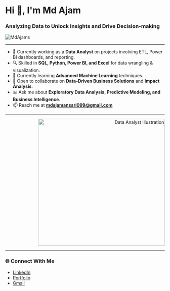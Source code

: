 <h1 align="left">Hi 👋, I'm Md Ajam</h1>
<h3 align="left">Analyzing Data to Unlock Insights and Drive Decision-making</h3>

<p align="left"> 
  <img src="https://komarev.com/ghpvc/?username=MdAjams&label=Profile%20views&color=0e75b6&style=flat" alt="MdAjams" /> 
</p>

---

- 🔭 Currently working as a **Data Analyst** on projects involving ETL, Power BI dashboards, and reporting.  
- 🔍 Skilled in **SQL, Python, Power BI, and Excel** for data wrangling & visualization.  
- 🚀 Currently learning **Advanced Machine Learning** techniques.  
- 🤝 Open to collaborate on **Data-Driven Business Solutions** and **Impact Analysis**.  
- 📊 Ask me about **Exploratory Data Analysis, Predictive Modeling, and Business Intelligence**.  
- 📫 Reach me at **[mdajamansari099@gmail.com](mailto:mdajamansari099@gmail.com)**  

---

<p align="right">
  <img src="https://raw.githubusercontent.com/SnigdhaVrma/SnigdhaVrma/main/assets/data_analyst.gif" alt="Data Analyst Illustration" width="400"/>
</p>

---

### 🌐 Connect With Me  

- [LinkedIn](https://www.linkedin.com/in/mdajam/)  
- [Portfolio](https://github.com/MdAjams)  
- [Gmail](mailto:mdajamansari099@gmail.com)  
